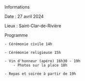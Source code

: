 Informations

Date : 27 avril 2024

Lieux : Saint-Clar-de-Rivière

Programme

    - Cérémonie civile 14h

    - Cérémonie religieuse 15h

    - Vin d'honneur (apéro) 16h30 - 19h
        - Photos sur la place 18h

    - Repas et soirée à partir de 19h
    
     
